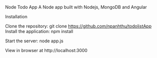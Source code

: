 Node Todo App
A Node app built with Nodejs, MongoDB and Angular

Installation

Clone the repository: git clone https://github.com/npanhthu/todolistApp
Install the application: npm install

Start the server: node app.js

View in browser at http://localhost:3000
